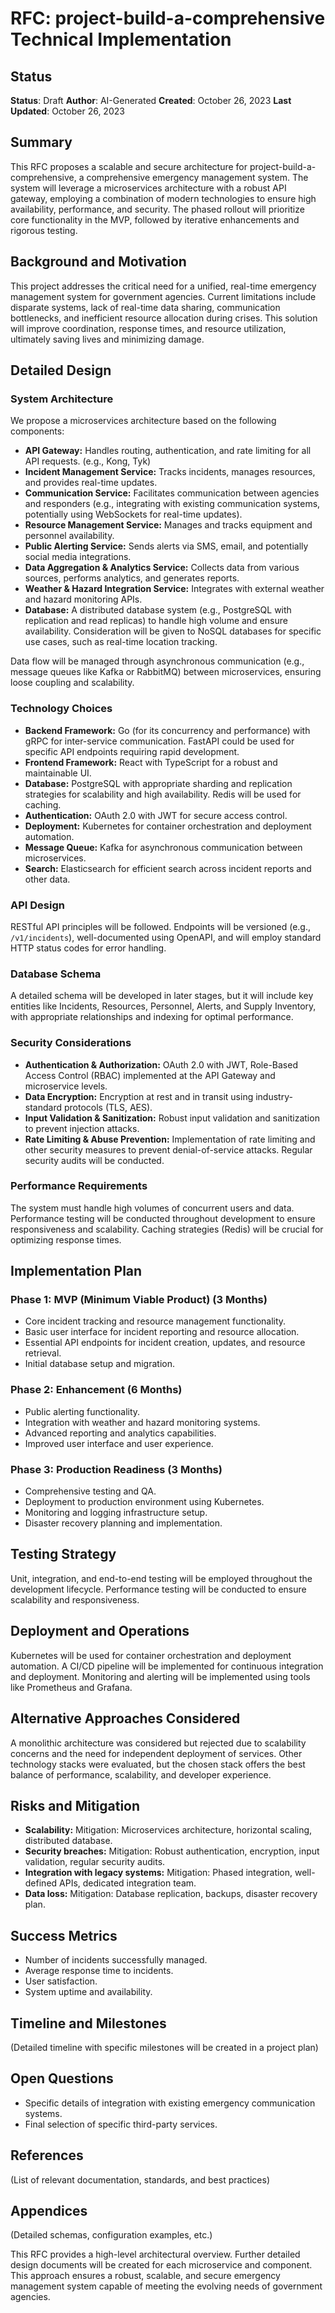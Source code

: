# RFC: project-build-a-comprehensive Technical Implementation

## Status
**Status**: Draft
**Author**: AI-Generated
**Created**: October 26, 2023
**Last Updated**: October 26, 2023

## Summary

This RFC proposes a scalable and secure architecture for project-build-a-comprehensive, a comprehensive emergency management system.  The system will leverage a microservices architecture with a robust API gateway, employing a combination of modern technologies to ensure high availability, performance, and security.  The phased rollout will prioritize core functionality in the MVP, followed by iterative enhancements and rigorous testing.

## Background and Motivation

This project addresses the critical need for a unified, real-time emergency management system for government agencies.  Current limitations include disparate systems, lack of real-time data sharing, communication bottlenecks, and inefficient resource allocation during crises.  This solution will improve coordination, response times, and resource utilization, ultimately saving lives and minimizing damage.

## Detailed Design

### System Architecture

We propose a microservices architecture based on the following components:

* **API Gateway:**  Handles routing, authentication, and rate limiting for all API requests.  (e.g., Kong, Tyk)
* **Incident Management Service:** Tracks incidents, manages resources, and provides real-time updates.
* **Communication Service:** Facilitates communication between agencies and responders (e.g., integrating with existing communication systems, potentially using WebSockets for real-time updates).
* **Resource Management Service:**  Manages and tracks equipment and personnel availability.
* **Public Alerting Service:** Sends alerts via SMS, email, and potentially social media integrations.
* **Data Aggregation & Analytics Service:** Collects data from various sources, performs analytics, and generates reports.
* **Weather & Hazard Integration Service:** Integrates with external weather and hazard monitoring APIs.
* **Database:** A distributed database system (e.g., PostgreSQL with replication and read replicas) to handle high volume and ensure availability.  Consideration will be given to NoSQL databases for specific use cases, such as real-time location tracking.

Data flow will be managed through asynchronous communication (e.g., message queues like Kafka or RabbitMQ) between microservices, ensuring loose coupling and scalability.

### Technology Choices

* **Backend Framework:**  Go (for its concurrency and performance) with gRPC for inter-service communication.  FastAPI could be used for specific API endpoints requiring rapid development.
* **Frontend Framework:** React with TypeScript for a robust and maintainable UI.
* **Database:** PostgreSQL with appropriate sharding and replication strategies for scalability and high availability.  Redis will be used for caching.
* **Authentication:** OAuth 2.0 with JWT for secure access control.
* **Deployment:** Kubernetes for container orchestration and deployment automation.
* **Message Queue:** Kafka for asynchronous communication between microservices.
* **Search:** Elasticsearch for efficient search across incident reports and other data.

### API Design

RESTful API principles will be followed.  Endpoints will be versioned (e.g., `/v1/incidents`), well-documented using OpenAPI, and will employ standard HTTP status codes for error handling.

### Database Schema

A detailed schema will be developed in later stages, but it will include key entities like Incidents, Resources, Personnel, Alerts, and Supply Inventory, with appropriate relationships and indexing for optimal performance.

### Security Considerations

* **Authentication & Authorization:** OAuth 2.0 with JWT, Role-Based Access Control (RBAC) implemented at the API Gateway and microservice levels.
* **Data Encryption:** Encryption at rest and in transit using industry-standard protocols (TLS, AES).
* **Input Validation & Sanitization:** Robust input validation and sanitization to prevent injection attacks.
* **Rate Limiting & Abuse Prevention:** Implementation of rate limiting and other security measures to prevent denial-of-service attacks.  Regular security audits will be conducted.


### Performance Requirements

The system must handle high volumes of concurrent users and data.  Performance testing will be conducted throughout development to ensure responsiveness and scalability.  Caching strategies (Redis) will be crucial for optimizing response times.


## Implementation Plan

### Phase 1: MVP (Minimum Viable Product) (3 Months)

* Core incident tracking and resource management functionality.
* Basic user interface for incident reporting and resource allocation.
* Essential API endpoints for incident creation, updates, and resource retrieval.
* Initial database setup and migration.

### Phase 2: Enhancement (6 Months)

* Public alerting functionality.
* Integration with weather and hazard monitoring systems.
* Advanced reporting and analytics capabilities.
* Improved user interface and user experience.

### Phase 3: Production Readiness (3 Months)

* Comprehensive testing and QA.
* Deployment to production environment using Kubernetes.
* Monitoring and logging infrastructure setup.
* Disaster recovery planning and implementation.


## Testing Strategy

Unit, integration, and end-to-end testing will be employed throughout the development lifecycle.  Performance testing will be conducted to ensure scalability and responsiveness.


## Deployment and Operations

Kubernetes will be used for container orchestration and deployment automation.  A CI/CD pipeline will be implemented for continuous integration and deployment.  Monitoring and alerting will be implemented using tools like Prometheus and Grafana.

## Alternative Approaches Considered

A monolithic architecture was considered but rejected due to scalability concerns and the need for independent deployment of services.  Other technology stacks were evaluated, but the chosen stack offers the best balance of performance, scalability, and developer experience.

## Risks and Mitigation

* **Scalability:**  Mitigation: Microservices architecture, horizontal scaling, distributed database.
* **Security breaches:** Mitigation:  Robust authentication, encryption, input validation, regular security audits.
* **Integration with legacy systems:** Mitigation:  Phased integration, well-defined APIs, dedicated integration team.
* **Data loss:** Mitigation:  Database replication, backups, disaster recovery plan.

## Success Metrics

* Number of incidents successfully managed.
* Average response time to incidents.
* User satisfaction.
* System uptime and availability.

## Timeline and Milestones

(Detailed timeline with specific milestones will be created in a project plan)

## Open Questions

* Specific details of integration with existing emergency communication systems.
* Final selection of specific third-party services.

## References

(List of relevant documentation, standards, and best practices)


## Appendices

(Detailed schemas, configuration examples, etc.)


This RFC provides a high-level architectural overview.  Further detailed design documents will be created for each microservice and component.  This approach ensures a robust, scalable, and secure emergency management system capable of meeting the evolving needs of government agencies.
